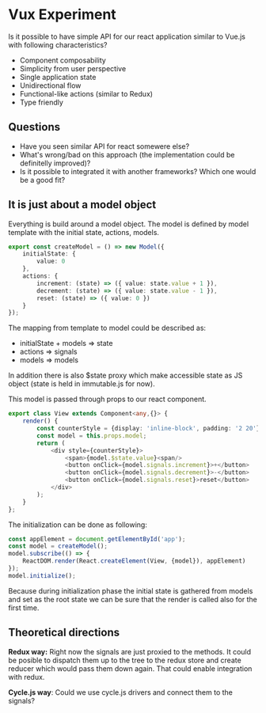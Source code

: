 # Vux Experiment

Is it possible to have simple API for our react application similar to Vue.js with following 
characteristics?

- Component composability
- Simplicity from user perspective
- Single application state
- Unidirectional flow
- Functional-like actions (similar to Redux)
- Type friendly  

## Questions

- Have you seen similar API for react somewere else?
- What's wrong/bad on this approach (the implementation could be definitelly improved)?
- Is it possible to integrated it with another frameworks? Which one would be a good fit?

## It is just about a model object

Everything is build around a model object. The model is defined by model template with 
the initial state, actions, models.

```typescript
export const createModel = () => new Model({
    initialState: {
        value: 0
    },
    actions: {
        increment: (state) => ({ value: state.value + 1 }), 
        decrement: (state) => ({ value: state.value - 1 }), 
        reset: (state) => ({ value: 0 })
    }
});
```

The mapping from template to model could be described as:
- initialState + models => state
- actions => signals
- models => models

In addition there is also $state proxy which make accessible state as JS object 
(state is held in immutable.js for now).

This model is passed through props to our react component.

```typescript
export class View extends Component<any,{}> {
    render() {  
        const counterStyle = {display: 'inline-block', padding: '2 20'};
        const model = this.props.model;
        return (
            <div style={counterStyle}>
                <span>{model.$state.value}<span/>
                <button onClick={model.signals.increment}>+</button>
                <button onClick={model.signals.decrement}>-</button>
                <button onClick={model.signals.reset}>reset</button>
            </div>
        );        
    }
};
```

The initialization can be done as following:
```typescript
const appElement = document.getElementById('app');
const model = createModel();
model.subscribe(() => {
    ReactDOM.render(React.createElement(View, {model}), appElement)
});
model.initialize();
```
Because during initialization phase the initial state is gathered from models 
and set as the root state we can be sure that the render is called also for 
the first time. 

## Theoretical directions

__Redux way:__ Right now the signals are just proxied to the methods. It could 
be posible to dispatch them up to the tree to the redux store and create reducer 
which would pass them down again. That could enable integration with redux.

__Cycle.js way__: Could we use cycle.js drivers and connect them to the signals?